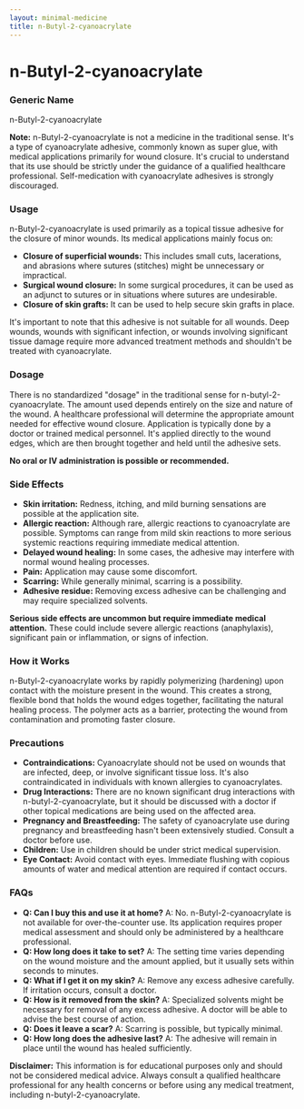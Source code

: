 ```yaml
---
layout: minimal-medicine
title: n-Butyl-2-cyanoacrylate
---
```


# n-Butyl-2-cyanoacrylate
### Generic Name
n-Butyl-2-cyanoacrylate

**Note:** n-Butyl-2-cyanoacrylate is not a medicine in the traditional sense. It's a type of cyanoacrylate adhesive, commonly known as super glue, with medical applications primarily for wound closure.  It's crucial to understand that its use should be strictly under the guidance of a qualified healthcare professional. Self-medication with cyanoacrylate adhesives is strongly discouraged.

### Usage
n-Butyl-2-cyanoacrylate is used primarily as a topical tissue adhesive for the closure of minor wounds.  Its medical applications mainly focus on:

* **Closure of superficial wounds:**  This includes small cuts, lacerations, and abrasions where sutures (stitches) might be unnecessary or impractical.
* **Surgical wound closure:** In some surgical procedures, it can be used as an adjunct to sutures or in situations where sutures are undesirable.
* **Closure of skin grafts:** It can be used to help secure skin grafts in place.


It's important to note that this adhesive is not suitable for all wounds.  Deep wounds, wounds with significant infection, or wounds involving significant tissue damage require more advanced treatment methods and shouldn't be treated with cyanoacrylate.

### Dosage
There is no standardized "dosage" in the traditional sense for n-butyl-2-cyanoacrylate. The amount used depends entirely on the size and nature of the wound. A healthcare professional will determine the appropriate amount needed for effective wound closure.  Application is typically done by a doctor or trained medical personnel.  It's applied directly to the wound edges, which are then brought together and held until the adhesive sets.

**No oral or IV administration is possible or recommended.**

### Side Effects
* **Skin irritation:** Redness, itching, and mild burning sensations are possible at the application site.
* **Allergic reaction:**  Although rare, allergic reactions to cyanoacrylate are possible.  Symptoms can range from mild skin reactions to more serious systemic reactions requiring immediate medical attention.
* **Delayed wound healing:** In some cases, the adhesive may interfere with normal wound healing processes.
* **Pain:**  Application may cause some discomfort.
* **Scarring:**  While generally minimal, scarring is a possibility.
* **Adhesive residue:** Removing excess adhesive can be challenging and may require specialized solvents.

**Serious side effects are uncommon but require immediate medical attention.** These could include severe allergic reactions (anaphylaxis), significant pain or inflammation, or signs of infection.

### How it Works
n-Butyl-2-cyanoacrylate works by rapidly polymerizing (hardening) upon contact with the moisture present in the wound. This creates a strong, flexible bond that holds the wound edges together, facilitating the natural healing process.  The polymer acts as a barrier, protecting the wound from contamination and promoting faster closure.

### Precautions
* **Contraindications:**  Cyanoacrylate should not be used on wounds that are infected, deep, or involve significant tissue loss. It's also contraindicated in individuals with known allergies to cyanoacrylates.
* **Drug Interactions:**  There are no known significant drug interactions with n-butyl-2-cyanoacrylate, but it should be discussed with a doctor if other topical medications are being used on the affected area.
* **Pregnancy and Breastfeeding:**  The safety of cyanoacrylate use during pregnancy and breastfeeding hasn't been extensively studied.  Consult a doctor before use.
* **Children:**  Use in children should be under strict medical supervision.
* **Eye Contact:**  Avoid contact with eyes. Immediate flushing with copious amounts of water and medical attention are required if contact occurs.

### FAQs
* **Q: Can I buy this and use it at home?** A: No.  n-Butyl-2-cyanoacrylate is not available for over-the-counter use. Its application requires proper medical assessment and should only be administered by a healthcare professional.
* **Q: How long does it take to set?** A: The setting time varies depending on the wound moisture and the amount applied, but it usually sets within seconds to minutes.
* **Q: What if I get it on my skin?** A:  Remove any excess adhesive carefully.  If irritation occurs, consult a doctor.
* **Q: How is it removed from the skin?** A:  Specialized solvents might be necessary for removal of any excess adhesive. A doctor will be able to advise the best course of action.
* **Q: Does it leave a scar?** A:  Scarring is possible, but typically minimal.
* **Q: How long does the adhesive last?** A: The adhesive will remain in place until the wound has healed sufficiently.

**Disclaimer:**  This information is for educational purposes only and should not be considered medical advice.  Always consult a qualified healthcare professional for any health concerns or before using any medical treatment, including n-butyl-2-cyanoacrylate.
